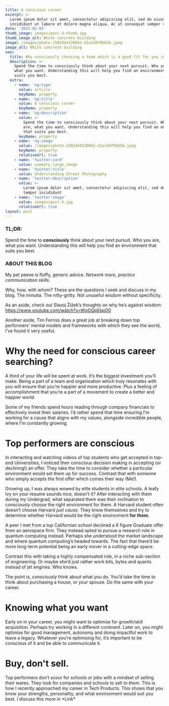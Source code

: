 ```yaml
---
title: A conscious career
excerpt: >-
  Lorem ipsum dolor sit amet, consectetur adipiscing elit, sed do eiusmod tempor
  incididunt ut labore et dolore magna aliqua. Ac ut consequat semper viverra.
date: '2021-01-05'
thumb_image: images/post-4-thumb.jpg
thumb_image_alt: White concrete building
image: /images/photo-1502444330042-d1a1ddf9bb5b.jpeg
image_alt: White concrete building
seo:
  title: Why consciously choosing a team which is a good fit for you important?
  description: >-
    Spend the time to consciously think about your next pursuit. Who you are,
    what you want. Understanding this will help you find an environment that
    suits you best.
  extra:
    - name: 'og:type'
      value: article
      keyName: property
    - name: 'og:title'
      value: A conscious career
      keyName: property
    - name: 'og:description'
      value: >-
        Spend the time to consciously think about your next pursuit. Who you
        are, what you want. Understanding this will help you find an environment
        that suits you best.
      keyName: property
    - name: 'og:image'
      value: /images/photo-1502444330042-d1a1ddf9bb5b.jpeg
      keyName: property
      relativeUrl: true
    - name: 'twitter:card'
      value: summary_large_image
    - name: 'twitter:title'
      value: Understanding Street Photography
    - name: 'twitter:description'
      value: >-
        Lorem ipsum dolor sit amet, consectetur adipiscing elit, sed do eiusmod
        tempor incididunt
    - name: 'twitter:image'
      value: images/post-4.jpg
      relativeUrl: true
layout: post
---
```

### TL;DR:

Spend the time to **consciously** think about your next pursuit. Who you are, what you want. Understanding this will help you find an environment that suits you best.

### ABOUT THIS BLOG

My pet peeve is fluffy, generic advice. *Network more, practice communication skills.*

Why, how, with whom? These are the questions I seek and discuss in my blog. The minutia. The nitty-gritty. Not unuseful wisdom without specificity.

As an aside, check out Slavoj Žižek’s thoughts on why he’s against wisdom: <https://www.youtube.com/watch?v=tKoGQpEkpO0>

Another aside, Tim Ferriss does a great job at breaking down top performers’ mental models and frameworks with which they see the world, I’ve found it very useful.

# Why the need for conscious career searching?

A third of your life will be spent at work. It’s the biggest investment you’ll make. Being a part of a team and organisation which truly resonates with you will ensure that you’re happier and more productive. Plus a feeling of accomplishment that you’re a part of a movement to create a better and happier world.

Some of my friends spend hours reading through company financials to effectively invest their salaries. I’d rather spend that time ensuring I’m working for a cause that aligns with my values, alongside incredible people, where I’m constantly growing.

# Top performers are conscious

In interacting and watching videos of top students who get accepted in top-end Universities, I noticed their conscious decision making in accepting (or declining!) an offer. They take the time to consider whether a particular environment would set them up for success. Contrast that with someone who simply accepts the first offer which comes their way (Me!).

Growing up, I was always wowed by elite students in elite schools. A leafy Ivy on your resume sounds nice, doesn’t it? After interacting with them during my Undergrad, what separated them was their inclination to consciously choose the right environment for them. A Harvard student often doesn’t choose Harvard *just cause.* They know themselves and try to determine whether Harvard would be the right environment **for them.**

A peer I met from a top Californian school declined a 6 figure Graduate offer from an aerospace firm. They instead opted to pursue a research role in quantum computing instead. Perhaps she understood the market landscape and where quantum computing’s headed towards. The fact that there’d be more long-term potential being an early mover in a cutting-edge space.

Contrast this with taking a highly compensated role, in a niche sub-section of engineering. Or maybe she’d just rather work bits, bytes and quants instead of jet engines. Who knows.

The point is, consciously think about what you do. You’d take the time to think about purchasing a house, or your spouse. Do the same with your career.

# Knowing what you want

Early on in your career, you might want to optimise for growth/skill acquisition. Perhaps try working in a different continent. Later on, you might optimise for good management, autonomy and doing impactful work to leave a legacy. Whatever you’re optimising for, it’s important to be conscious of it and be able to communicate it.

# Buy, don't sell.

Top performers don’t scour for schools or jobs with a mindset of selling their wares. They look for companies and schools to sell *to them.* This is how I recently approached my career in Tech Products. This shows that you know your strengths, personality, and what environment would suit you best. I discuss this more in \*Link\*
